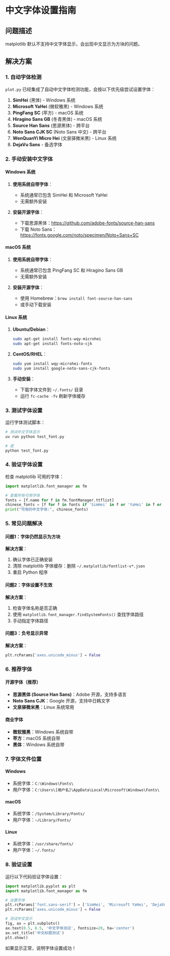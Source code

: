 # 中文字体设置指南

## 问题描述

matplotlib 默认不支持中文字体显示，会出现中文显示为方块的问题。

## 解决方案

### 1. 自动字体检测

`plot.py` 已经集成了自动中文字体检测功能，会按以下优先级尝试设置字体：

1. **SimHei** (黑体) - Windows 系统
2. **Microsoft YaHei** (微软雅黑) - Windows 系统
3. **PingFang SC** (苹方) - macOS 系统
4. **Hiragino Sans GB** (冬青黑体) - macOS 系统
5. **Source Han Sans** (思源黑体) - 跨平台
6. **Noto Sans CJK SC** (Noto Sans 中文) - 跨平台
7. **WenQuanYi Micro Hei** (文泉驿微米黑) - Linux 系统
8. **DejaVu Sans** - 备选字体

### 2. 手动安装中文字体

#### Windows 系统

1. **使用系统自带字体**：
   - 系统通常已包含 SimHei 和 Microsoft YaHei
   - 无需额外安装

2. **安装开源字体**：
   - 下载思源黑体：https://github.com/adobe-fonts/source-han-sans
   - 下载 Noto Sans：https://fonts.google.com/noto/specimen/Noto+Sans+SC

#### macOS 系统

1. **使用系统自带字体**：
   - 系统通常已包含 PingFang SC 和 Hiragino Sans GB
   - 无需额外安装

2. **安装开源字体**：
   - 使用 Homebrew：`brew install font-source-han-sans`
   - 或手动下载安装

#### Linux 系统

1. **Ubuntu/Debian**：
   ```bash
   sudo apt-get install fonts-wqy-microhei
   sudo apt-get install fonts-noto-cjk
   ```

2. **CentOS/RHEL**：
   ```bash
   sudo yum install wqy-microhei-fonts
   sudo yum install google-noto-sans-cjk-fonts
   ```

3. **手动安装**：
   - 下载字体文件到 `~/.fonts/` 目录
   - 运行 `fc-cache -fv` 刷新字体缓存

### 3. 测试字体设置

运行字体测试脚本：

```bash
# 测试中文字体显示
uv run python test_font.py

# 或
python test_font.py
```

### 4. 验证字体设置

检查 matplotlib 可用的字体：

```python
import matplotlib.font_manager as fm

# 查看所有可用字体
fonts = [f.name for f in fm.fontManager.ttflist]
chinese_fonts = [f for f in fonts if 'SimHei' in f or 'YaHei' in f or 'PingFang' in f or 'Source' in f or 'Noto' in f]
print("可用的中文字体:", chinese_fonts)
```

### 5. 常见问题解决

#### 问题1：字体仍然显示为方块
**解决方案**：
1. 确认字体已正确安装
2. 清除 matplotlib 字体缓存：删除 `~/.matplotlib/fontlist-v*.json`
3. 重启 Python 程序

#### 问题2：字体设置不生效
**解决方案**：
1. 检查字体名称是否正确
2. 使用 `matplotlib.font_manager.findSystemFonts()` 查找字体路径
3. 手动指定字体路径

#### 问题3：负号显示异常
**解决方案**：
```python
plt.rcParams['axes.unicode_minus'] = False
```

### 6. 推荐字体

#### 开源字体（推荐）
- **思源黑体 (Source Han Sans)**：Adobe 开源，支持多语言
- **Noto Sans CJK**：Google 开源，支持中日韩文字
- **文泉驿微米黑**：Linux 系统常用

#### 商业字体
- **微软雅黑**：Windows 系统自带
- **苹方**：macOS 系统自带
- **黑体**：Windows 系统自带

### 7. 字体文件位置

#### Windows
- 系统字体：`C:\Windows\Fonts\`
- 用户字体：`C:\Users\[用户名]\AppData\Local\Microsoft\Windows\Fonts\`

#### macOS
- 系统字体：`/System/Library/Fonts/`
- 用户字体：`~/Library/Fonts/`

#### Linux
- 系统字体：`/usr/share/fonts/`
- 用户字体：`~/.fonts/`

### 8. 验证设置

运行以下代码验证字体设置：

```python
import matplotlib.pyplot as plt
import matplotlib.font_manager as fm

# 设置字体
plt.rcParams['font.sans-serif'] = ['SimHei', 'Microsoft YaHei', 'DejaVu Sans']
plt.rcParams['axes.unicode_minus'] = False

# 测试中文显示
fig, ax = plt.subplots()
ax.text(0.5, 0.5, '中文字体测试', fontsize=20, ha='center')
ax.set_title('中文标题测试')
plt.show()
```

如果显示正常，说明字体设置成功！
